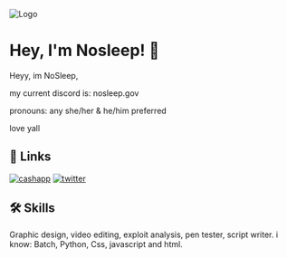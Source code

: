 ![Logo](https://media-hosting.imagekit.io//729bf703026b4d60/1920%20x%201080%20pc%20wallpaper.jfif?Expires=1835159145&Key-Pair-Id=K2ZIVPTIP2VGHC&Signature=KBhp8eJ7OpRvQlDr8qUjF08tMzRG1jcD2BIbrug99AbZwnPmUQwIpdt5CHrDScv9~Mzw775X5OM6LlWmHWFnUjQleVVpzRDwixWdam44wAKsAs0IJEzM03jmlq2hwXfnlTeRVtLxOaVZVYhLngqhjOhqHbyZEIbMo-oVxCs9Z~ZqkOw~IFpoLlTKSDdqM3JxhnPvG0QKoWd6BcrvMebp1IWx7~aF0bPMyP0dNHlhRvChtb5QoqLDInB63tqhnI0o5xyo0NV4Jnqi8WkzrNBtc1Uu945UK4-A4RMd4ZNGczjDd3K8fdQwR9OwA57t55TpWp6pjWHYAHbP7-mJU6toyA__)

# Hey, I'm Nosleep! 👋

Heyy, im NoSleep,

my current discord is: nosleep.gov

pronouns: any
she/her & he/him preferred

love yall
## 🔗 Links
[![cashapp](https://cdn.discordapp.com/attachments/1346534998131347507/1348688281524637828/Untitled_design.png?ex=67d05f57&is=67cf0dd7&hm=e94cc94c7019819c76414df65c6a9cf25d7f68e054ee8486f1999f45772953df&)](https://cash.app/$yoyoyo1214)
[![twitter](https://img.shields.io/badge/twitter-1DA1F2?style=for-the-badge&logo=twitter&logoColor=white)](https://x.com/Fw_Slaughter)


## 🛠 Skills
Graphic design, video editing, exploit analysis, pen tester, script writer.
i know: Batch, Python, Css, javascript and html.
